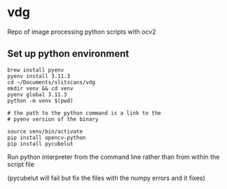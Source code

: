 # vdg

Repo of image processing python scripts with ocv2


## Set up python environment


```
brew install pyenv
pyenv install 3.11.3
cd ~/Documents/slitscans/vdg
mkdir venv && cd venv
pyenv global 3.11.3
python -m venv $(pwd)

# the path to the python command is a link to the
# pyenv version of the binary

source venv/bin/activate 
pip install opencv-python
pip install pycubelut
```

Run python interpreter from the command line rather than from within the script file

(pycubelut will fail but fix the files with the numpy errors and it fixes)
